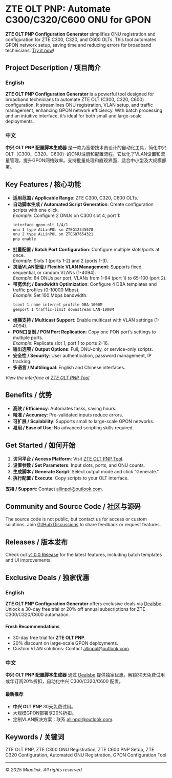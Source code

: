 # ZTE OLT PNP: Automate C300/C320/C600 ONU for GPON

**ZTE OLT PNP Configuration Generator** simplifies ONU registration and configuration for ZTE C300, C320, and C600 OLTs. This tool automates GPON network setup, saving time and reducing errors for broadband technicians. [Try it now](https://www.miaolink.cn/index.php/2025/06/03/zte_pnp/)!

## Project Description / 项目简介

### English
**ZTE OLT PNP Configuration Generator** is a powerful tool designed for broadband technicians to automate ZTE OLT (C300, C320, C600) configuration. It streamlines ONU registration, VLAN setup, and traffic management, enhancing GPON network efficiency. With batch processing and an intuitive interface, it’s ideal for both small and large-scale deployments.

### 中文
**中兴 OLT PNP 配置脚本生成器** 是一款为宽带技术员设计的自动化工具，简化中兴 OLT（C300、C320、C600）的ONU注册和配置流程。它优化了VLAN设置和流量管理，提升GPON网络效率。支持批量处理和直观界面，适合中小型及大规模部署。

## Key Features / 核心功能

- **适用范围 / Applicable Range**: ZTE C300, C320, C600 OLTs.
- **自动脚本生成 / Automated Script Generation**: Create configuration scripts with one click.  
  *Example*: Configure 2 ONUs on C300 slot 4, port 1:  
  ```bash
  interface gpon-olt_1/4/1
  onu 1 type ALLinPOL sn ZTEG12345678
  onu 2 type ALLinPOL sn ZTEG87654321
  pnp enable
  ```
- **批量配置 / Batch Port Configuration**: Configure multiple slots/ports at once.  
  *Example*: Slots 1 (ports 1-2) and 2 (ports 1-3).
- **灵活VLAN管理 / Flexible VLAN Management**: Supports fixed, sequential, or random VLANs (1-4094).  
  *Example*: 64 ONUs per port, VLANs from 1-64 (port 1) to 65-100 (port 2).
- **带宽优化 / Bandwidth Optimization**: Configure 4 DBA templates and traffic profiles (0-10000 Mbps).  
  *Example*: Set 100 Mbps bandwidth:  
  ```bash
  tcont 1 name internet profile DBA-1000M
  gemport 1 traffic-limit downstream LAN-1000M
  ```
- **组播支持 / Multicast Support**: Enable multicast with VLAN settings (1-4094).
- **PON口复制 / PON Port Replication**: Copy one PON port’s settings to multiple ports.  
  *Example*: Replicate slot 1, port 1 to ports 2-16.
- **输出选项 / Output Options**: Full, ONU-only, or service-only scripts.
- **安全性 / Security**: User authentication, password management, IP tracking.
- **多语言 / Multilingual**: English and Chinese interfaces.

*View the interface at [ZTE OLT PNP Tool](https://www.miaolink.cn/index.php/2025/06/03/zte_pnp/).*

## Benefits / 优势

- **高效 / Efficiency**: Automates tasks, saving hours.
- **精准 / Accuracy**: Pre-validated inputs reduce errors.
- **可扩展 / Scalability**: Supports small to large-scale GPON networks.
- **易用 / Ease of Use**: No advanced scripting skills required.

## Get Started / 如何开始

1. **访问平台 / Access Platform**: Visit [ZTE OLT PNP Tool](https://www.miaolink.cn/index.php/2025/06/03/zte_pnp/).  
2. **设置参数 / Set Parameters**: Input slots, ports, and ONU counts.  
3. **生成脚本 / Generate Script**: Select output mode and click “Generate.”  
4. **执行配置 / Execute**: Copy scripts to your OLT interface.  

**支持 / Support**: Contact [allinpol@outlook.com](mailto:allinpol@outlook.com).

## Community and Source Code / 社区与源码

The source code is not public, but contact us for access or custom solutions. Join [GitHub Discussions](https://github.com/miaolink/ZTE_OLT_PNP/discussions) to share feedback or request features.

## Releases / 版本发布
Check out [v1.0.0 Release](https://github.com/miaolink/ZTE_OLT_PNP/releases/tag/v1.0.0) for the latest features, including batch templates and UI improvements.

## Exclusive Deals / 独家优惠

### English
**ZTE OLT PNP Configuration Generator** offers exclusive deals via [Dealsbe](https://dealsbe.com/zte-olt-pnp). Unlock a 30-day free trial or 20% off annual subscriptions for ZTE C300/C320/C600 automation.

#### Fresh Recommendations
- 30-day free trial for **ZTE OLT PNP**.
- 20% discount on large-scale GPON deployments.
- Custom VLAN solutions: Contact [allinpol@outlook.com](mailto:allinpol@outlook.com).


### 中文
**中兴 OLT PNP 配置脚本生成器** 通过 [Dealsbe](https://dealsbe.com/zte-olt-pnp) 提供独家优惠。解锁30天免费试用或年订阅20%折扣，自动化中兴 C300/C320/C600 配置。

#### 最新推荐
- **中兴 OLT PNP** 30天免费试用。
- 大规模GPON部署享20%折扣。
- 定制VLAN解决方案：联系 [allinpol@outlook.com](mailto:allinpol@outlook.com).


## Keywords / 关键词
ZTE OLT PNP, ZTE C300 ONU Registration, ZTE C600 PNP Setup, ZTE C320 Configuration, Automated ONU Registration, GPON Configuration Tool

---

*© 2025 Miaolink. All rights reserved.*
